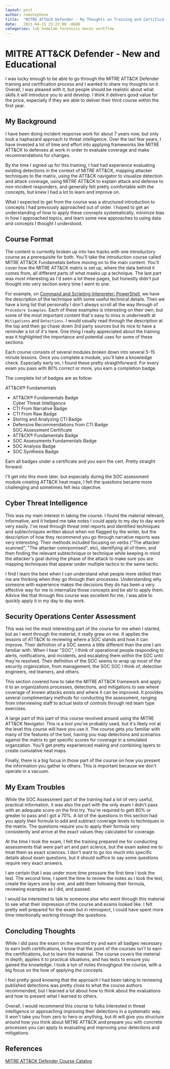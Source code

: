 ```yaml
---
layout: post
author: remotephone
title:  "MITRE ATT&CK Defender - My Thoughts on Training and Certification"
date:   2021-04-15 23:22:00 -0600
categories: lab homelab forensics macos workflow
---
```


# MITRE ATT&CK Defender - New and Educational

I was lucky enough to be able to go through the MITRE ATT&CK Defender training and certification process and I wanted to share my thoughts on it. Overall, I was pleased with it, but people should be realistic about what skills it will introduce you to and develop. I think it delivers good value for the price, especially if they are able to deliver their third course within the first year. 

## My Background

I have been doing incident response work for about 7 years now, but only took a haphazard approach to threat intelligence. Over the last few years, I have invested a lot of time and effort into applying frameworks like MITRE ATT&CK to defenses at work in order to evaluate coverage and make recommendations for changes. 

By the time I signed up for this training, I had had experience evaluating existing detections in the context of MITRE ATT&CK, mapping attacker techniques to the matrix, using the ATT&CK navigator to visualize detection and attack coverage, using MITRE ATT&CK to explain attack and defense to non-incident responders, and generally felt pretty comfortable with the concepts, but knew I had a lot to learn and improve on.

What I expected to get from the course was a structured introduction to concepts I had previously approached out of order. I hoped to get an understanding of how to apply these concepts systematically, minimize bias in how I approached topics, and learn some new approaches to using data and concepts I thought I understood. 

## Course Format

The content is currently broken up into two tracks with one introductory course as a prerequisite for both. You'll take the introduction course called MITRE ATT&CK Fundametals before moving on to the main content. You'll cover how the MITRE ATT&CK matrix is set up, where the data behind it comes from, all different parts of what maeks up a technique. The last part was most interesting as I'd seen a lot these pages, but honestly didn't put thought into very section every time I went to one. 

For example, on [Command and Scripting Interpreter: PowerShell](https://attack.mitre.org/techniques/T1059/001/), we have the description of the technique with some useful technical details. Then we have a long list that personally I don't always scroll all the way through of `Procedure Examples`. Each of these examples is interesting on their own, but some of the most important content that's easy to miss is underneath at `Mitigations` and `Detections`. I would usually read through the description at the top and then go chase down 3rd party sources but its nice to have a reminder a lot of it's here. One thing I really appreciated about the training was it highlighted the importance and potential uses for some of these sections. 

Each course consists of several modules broken down into several 5-15 minute lessons. Once you complete a module, you'll take a knowledge check. Especially early on, I found these pretty straigthforward. For every exam you pass with 80% correct or more, you earn a completion badge. 

The complete list of badges are as follow:

ATT&CK® Fundamentals  
  - ATT&CK® Fundamentals Badge  
Cyber Threat Intelligence  
  - CTI From Narrative Badge  
  - CTI From Raw Badge  
  - Storing and Analyzing CTI Badge  
  - Defensive Recommendations from CTI Badge  
SOC Assessment Certificate  
  - ATT&CK® Fundamentals Badge  
  - SOC Assessments Fundamentals Badge  
  - SOC Analysis Badge  
  - SOC Synthesis Badge  
 
Earn all badges under a certificate and you earn the cert. Pretty straight forward. 

I'll get into this more later, but especially during the SOC assessment module creating ATT&CK heat maps, I felt the questions became more challenging and sometimes felt less objective. 

## Cyber Threat Intelligence

This was my main interest in taking the course. I found the material relevant, informative, and it helped me take notes I could apply to my day to day work very easily. I've read through threat intel reports and identified techniques and subtechniques written about when not flagged by the writer, but the description of how they recommend you go through narrative reports was very interesting. Their methods included focusing on verbs ("The attacker scanned", "The attacker comrpomised", etc), identifying all of them, and then finding the relevant subtechnique or technique while keeping in mind the attacker's goal during the phase of the attack to make sure you are mapping techniques that appear under multiple tactics to the same tactic. 

I find I learn the best when I can understand what people more skilled than me are thinking when they go through their processes. Understanding why someone with experience makes the decisions they do has been a very effective way for me to internalize those concepts and be abl to apply them. Advice like that  through this course was excellent for me, I was able to quickly apply it in my day to day work. 

## Security Operations Center Assessment

This was not the msot interesting part of the course for me when I started, but as I went through the material, it really grew on me. It applies the lessons of ATT&CK to reviewing where a SOC stands and how it can improve. Their definition of a SOC seems a little different than the one I am familiar with. When I hear "SOC", I think of operational people responding to alerts, notifications, and incidents, and escalating them within the SOC until they're resolved. Their definition of the SOC seems to wrap up most of the security organization, from management, the SOC SOC I think of, detection engineers, red teamers, and others. 

This section covered how to take the MITRE ATT&CK framework and apply it to an organizations processes, detections, and mitigations to see where coverage of known attacks exists and where it can be improved. It provides several complimentary methods for conducting the assessment, ranging from interviewing staff to actual tests of controls through red team type exercises. 

A large part of this part of this course revolved around using the MITRE ATT&CK Navigator. This is a tool you've probably used, but it's likely not at the level this course will have you use it. The course gets you familiar with many of the features of the tool, having you map detections and scenarios against the matrix to get specific scores for coverage in a simulated organzation. You'll get pretty experienced making and combining layers to create cumulative heat maps.

Finally, there is a big focus in those part of the course on how you present the information you gather to others. This is important because we don't operate in a vacuum. 

## My Exam Troubles

While the SOC Assessment part of the training had a lot of very useful, practical information, it was also the part with the only exam I didn't pass with an adequate score on the first try. You're required to gett 80% or greater to pass and I got a 70%. A lot of the questions in this section had you apply their formula to add and subtract coverage levels to techniques in the matrix. The questions require you to apply their formula very consistently and arrive at the exact values they calculated for coverage. 

At the time I took the exam, I felt the training prepared me for conducting assessments that were part art and part science, but the exam asked me to treat them as exact sciences. I don't want to go too much into specific details about exam questions, but it should suffice to say some questions require very exact answers. 

I am certain that I was under more time pressure the first time I took the test. The second time, I spent the time to review the notes as I took the test, create the layers one by one, and add them following their formula, reviewing examples as I did, and passed. 

I would be interested to talk to someone else who went through this material to see what their impression of the course and exams looked like. I felt pretty well prepared for the exam but in retrospect, I could have spent more time intentionally working through the questions. 


## Concluding Thoughts

While I did pass the exam on the second try and earn all badges necessary to earn both certifications, I know that the point of the courses isn't to earn the certifications, but to learn the material. The course covers the meterial in depth, applies it to practical situations, and has tests to ensure you gained the knowledge. I took a ton of notes throughgout the course, with a big focus on the how of applying the concepts. 

I feel pretty good knowing that the approach I had been taking to reviewing published detections was pretty close to what the course authors recommended, but I learned a lot about how to think about the evaluations and how to present what I learned to others. 

Overall, I would recommend this course to folks interested in threat intelligence or approaching improving their detections in a systematic way. It won't take you from zero to hero or anything, but itt will give you structure around how you think about MITRE ATT&CK and prepare you with concrete processes you can apply to evaluating and improving your detections and mitigations. 


## References
[MITRE ATT&CK Defender Course Catalog](https://mad.mitre-engenuity.org/course-catalog/)
